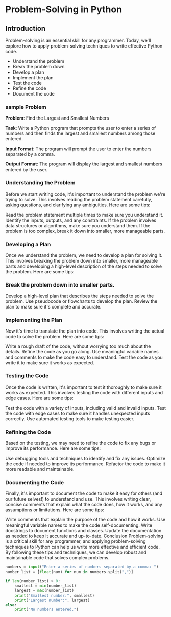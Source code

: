 # Problem-Solving in Python

## Introduction

Problem-solving is an essential skill for any programmer. Today, we'll explore how to apply problem-solving techniques to write effective Python code.

* Understand the problem
* Break the problem down
* Develop a plan
* Implement the plan
* Test the code
* Refine the code
* Document the code

### sample Problem
**Problem**: Find the Largest and Smallest Numbers

**Task**:
Write a Python program that prompts the user to enter a series of numbers and then finds the largest and smallest numbers among those entered.

**Input Format**:
The program will prompt the user to enter the numbers separated by a comma.

**Output Format**:
The program will display the largest and smallest numbers entered by the user.

### Understanding the Problem

Before we start writing code, it's important to understand the problem we're trying to solve. This involves reading the problem statement carefully, asking questions, and clarifying any ambiguities. Here are some tips:

Read the problem statement multiple times to make sure you understand it.
Identify the inputs, outputs, and any constraints.
If the problem involves data structures or algorithms, make sure you understand them.
If the problem is too complex, break it down into smaller, more manageable parts.

### Developing a Plan
Once we understand the problem, we need to develop a plan for solving it. This involves breaking the problem down into smaller, more manageable parts and developing a high-level description of the steps needed to solve the problem. Here are some tips:

### Break the problem down into smaller parts.
Develop a high-level plan that describes the steps needed to solve the problem.
Use pseudocode or flowcharts to develop the plan.
Review the plan to make sure it's complete and accurate.

### Implementing the Plan
Now it's time to translate the plan into code. This involves writing the actual code to solve the problem. Here are some tips:

Write a rough draft of the code, without worrying too much about the details.
Refine the code as you go along.
Use meaningful variable names and comments to make the code easy to understand.
Test the code as you write it to make sure it works as expected.

### Testing the Code
Once the code is written, it's important to test it thoroughly to make sure it works as expected. This involves testing the code with different inputs and edge cases. Here are some tips:

Test the code with a variety of inputs, including valid and invalid inputs.
Test the code with edge cases to make sure it handles unexpected inputs correctly.
Use automated testing tools to make testing easier.
### Refining the Code
Based on the testing, we may need to refine the code to fix any bugs or improve its performance. Here are some tips:

Use debugging tools and techniques to identify and fix any issues.
Optimize the code if needed to improve its performance.
Refactor the code to make it more readable and maintainable.

### Documenting the Code
Finally, it's important to document the code to make it easy for others (and our future selves!) to understand and use. This involves writing clear, concise comments that explain what the code does, how it works, and any assumptions or limitations. Here are some tips:

Write comments that explain the purpose of the code and how it works.
Use meaningful variable names to make the code self-documenting.
Write docstrings to document functions and classes.
Update the documentation as needed to keep it accurate and up-to-date.
Conclusion
Problem-solving is a critical skill for any programmer, and applying problem-solving techniques to Python can help us write more effective and efficient code. By following these tips and techniques, we can develop robust and maintainable code that solves complex problems.

```python
numbers = input("Enter a series of numbers separated by a comma: ")
number_list = [float(num) for num in numbers.split(",")]

if len(number_list) > 0:
    smallest = min(number_list)
    largest = max(number_list)
    print("Smallest number:", smallest)
    print("Largest number:", largest)
else:
    print("No numbers entered.")

```